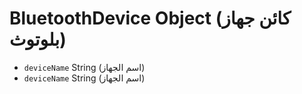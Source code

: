 # BluetoothDevice Object (كائن جهاز بلوتوث)

* `deviceName` String (اسم الجهاز)
* ` deviceName ` String (اسم الجهاز)